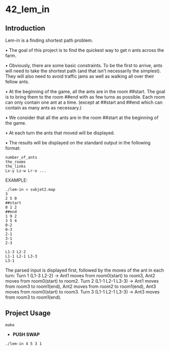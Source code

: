 # 42_lem_in

## Introduction
Lem-in is a finding shortest path problem.

• The goal of this project is to find the quickest way to get n ants across the farm.

• Obviously, there are some basic constraints. To be the first to arrive, ants will need
to take the shortest path (and that isn’t necessarily the simplest). They will also
need to avoid traffic jams as well as walking all over their fellow ants.

• At the beginning of the game, all the ants are in the room ##start. The goal is
to bring them to the room ##end with as few turns as possible. Each room can
only contain one ant at a time. (except at ##start and ##end which can contain
as many ants as necessary.)

• We consider that all the ants are in the room ##start at the beginning of the game.

• At each turn the ants that moved will be displayed.

• The results will be displayed on the standard output in the following format:
```
number_of_ants
the_rooms
the_links
Lx-y Lz-w Lr-o ...
```

EXAMPLE: 
```
./lem-in < subjet2.map
3
2 5 0
##start
0 1 2
##end
1 9 2
3 5 4
0-2
0-3
2-1
3-1
2-3

L1-3 L2-2
L1-1 L2-1 L3-3
L3-1 
```
The parsed input is displayed first, followed by the moves of the ant in each turn:
Turn 1 (L1-3 L2-2) -> Ant1 moves from room0(start) to room3, Ant2 moves from room0(start) to room2.
Turn 2 (L1-1 L2-1 L3-3) -> Ant1 moves from room3 to room1(end), Ant2 moves from room2 to room1(end), Ant3 moves from room0(start) to room3.
Turn 3 (L1-1 L2-1 L3-3) -> Ant3 moves from room3 to room1(end).


## Project Usage
```
make
```
+ **PUSH SWAP**
```
./lem-in 4 5 3 1
```
